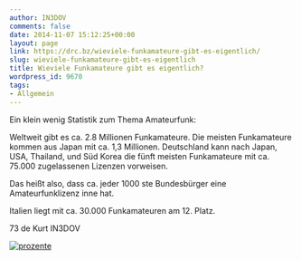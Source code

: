 ```yaml
---
author: IN3DOV
comments: false
date: 2014-11-07 15:12:25+00:00
layout: page
link: https://drc.bz/wieviele-funkamateure-gibt-es-eigentlich/
slug: wieviele-funkamateure-gibt-es-eigentlich
title: Wieviele Funkamateure gibt es eigentlich?
wordpress_id: 9670
tags:
- Allgemein
---
```


Ein klein wenig Statistik zum Thema Amateurfunk:

Weltweit gibt es ca. 2.8 Millionen Funkamateure. Die meisten Funkamateure kommen aus Japan mit ca. 1,3 Millionen. Deutschland kann nach Japan, USA, Thailand, und Süd Korea die fünft meisten Funkamateure mit ca. 75.000 zugelassenen Lizenzen vorweisen.

Das heißt also, dass ca. jeder 1000 ste Bundesbürger eine Amateurfunklizenz inne hat.

Italien liegt mit ca. 30.000 Funkamateuren am 12. Platz.

73 de Kurt IN3DOV



[![prozente](https://drc.bz/wp-content/uploads/2014/11/prozente.jpg)](https://drc.bz/wp-content/uploads/2014/11/prozente.jpg)
